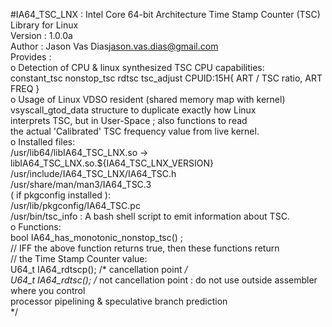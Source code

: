 #IA64_TSC_LNX : Intel Core 64-bit Architecture Time Stamp Counter (TSC) Library for Linux  
  Version    : 1.0.0a  
  Author     : Jason Vas Dias<jason.vas.dias@gmail.com>  
 Provides    :  
 o  Detection of CPU & linux synthesized TSC CPU capabilities:  
     constant_tsc nonstop_tsc rdtsc tsc_adjust CPUID:15H{ ART / TSC ratio, ART FREQ }  
 o  Usage of Linux VDSO resident (shared memory map with kernel)  
    vsyscall_gtod_data structure to duplicate exactly how Linux  
    interprets TSC, but in User-Space ; also functions to read  
    the actual 'Calibrated' TSC frequency value from live kernel.  
 o  Installed files:  
    /usr/lib64/libIA64_TSC_LNX.so -> libIA64_TSC_LNX.so.${IA64_TSC_LNX_VERSION}  
    /usr/include/IA64_TSC_LNX/IA64_TSC.h  
    /usr/share/man/man3/IA64_TSC.3  
    ( if pkgconfig installed ):  
    /usr/lib/pkgconfig/IA64_TSC.pc  
    /usr/bin/tsc_info : A bash shell script to emit information about TSC.  
 o Functions:  
    bool IA64_has_monotonic_nonstop_tsc() ;  
    // IFF the above function returns true, then these functions return  
    // the Time Stamp Counter value:  
    U64_t IA64_rdtscp();  /* cancellation point */  
    U64_t IA64_rdtsc();   /* not cancellation point : do not use outside assembler where you control  
                             processor pipelining & speculative branch prediction  
                           */
                           
    
